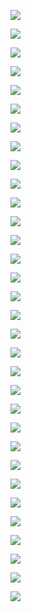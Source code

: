 ![](assets/2022-05-01-10-47-03-image.png)

![](assets/2022-05-01-10-48-11-image.png)

![](assets/2022-05-01-10-52-01-image.png)

![](assets/2022-05-01-10-52-11-image.png)

![](assets/2022-05-01-10-55-27-image.png)

![](assets/2022-05-01-10-55-44-image.png)

![](assets/2022-05-01-10-55-59-image.png)

![](assets/2022-05-01-10-58-56-image.png)

![](assets/2022-05-01-10-59-31-image.png)

![](assets/2022-05-01-11-00-08-image.png)

![](assets/2022-05-01-11-01-24-image.png)

![](assets/2022-05-01-11-01-33-image.png)

![](assets/2022-05-01-11-02-41-image.png)

![](assets/2022-05-01-11-03-26-image.png)

![](assets/2022-05-01-11-03-49-image.png)

![](assets/2022-05-01-11-04-31-image.png)

![](assets/2022-05-01-11-05-24-image.png)

![](assets/2022-05-01-11-05-42-image.png)

![](assets/2022-05-01-11-05-51-image.png)

![](assets/2022-05-01-11-06-48-image.png)

![](assets/2022-05-01-11-08-43-image.png)

![](assets/2022-05-01-11-10-50-image.png)

![](assets/2022-05-01-11-11-55-image.png)

![](assets/2022-05-01-11-13-12-image.png)

![](assets/2022-05-01-11-13-21-image.png)

![](assets/2022-05-01-11-14-26-image.png)

![](assets/2022-05-01-11-15-20-image.png)

![](assets/2022-05-01-11-16-56-image.png)

![](assets/2022-05-01-11-17-32-image.png)

![](assets/2022-05-01-11-19-21-image.png)

![](assets/2022-05-01-11-20-25-image.png)

![](assets/2022-05-01-11-20-55-image.png)


